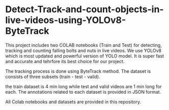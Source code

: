 # Detect-Track-and-count-objects-in-live-videos-using-YOLOv8-ByteTrack
This project includes two COLAB notebooks (Train and Test) for detecting, tracking and counting falling bolts and nuts in live videos. We use YOLOv8 which is most updated and powerful version of YOLO model. It is super fast and accurate and tehrfore its best choice for our project.

The tracking process is done using ByteTrack method. The dataset is consists of three subsets (train - test - valid).


the train dataset is 4 min long while test and valid videos are 1 min long for each. The annotations related to each dataset is provided in JSON format.

All Colab notebooks and datasets are provided in this repository.

